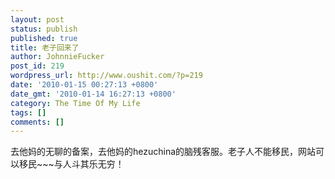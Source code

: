 ```yaml
---
layout: post
status: publish
published: true
title: 老子回来了
author: JohnnieFucker
post_id: 219
wordpress_url: http://www.oushit.com/?p=219
date: '2010-01-15 00:27:13 +0800'
date_gmt: '2010-01-14 16:27:13 +0800'
category: The Time Of My Life
tags: []
comments: []
---
```

<p>去他妈的无聊的备案，去他妈的hezuchina的脑残客服。老子人不能移民，网站可以移民~~~与人斗其乐无穷！</p>

